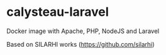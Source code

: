 # calysteau-laravel
Docker image with Apache, PHP, NodeJS and Laravel

Based on SILARHI works (https://github.com/silarhi)
